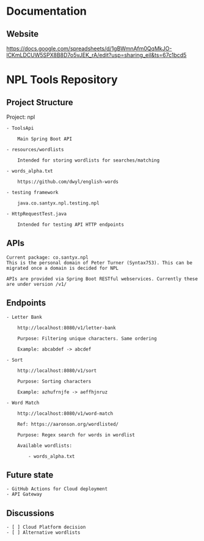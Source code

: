 # Documentation

## Website

https://docs.google.com/spreadsheets/d/1gBWmnAfm0QqMkJO-lCKmLDCUW5SPX8B8D7o5vJEK_rA/edit?usp=sharing_eil&ts=67c1bcd5

# NPL Tools Repository

## Project Structure

Project: npl

    - ToolsApi

        Main Spring Boot API

    - resources/wordlists
    
        Intended for storing wordlists for searches/matching

    - words_alpha.txt

        https://github.com/dwyl/english-words

    - testing framework

        java.co.santyx.npl.testing.npl

    - HttpRequestTest.java

        Intended for testing API HTTP endpoints


## APIs

    Current package: co.santyx.npl
    This is the personal domain of Peter Turner (Syntax753). This can be migrated once a domain is decided for NPL

    APIs are provided via Spring Boot RESTful webservices. Currently these are under version /v1/

## Endpoints

    - Letter Bank

        http://localhost:8080/v1/letter-bank

        Purpose: Filtering unique characters. Same ordering

        Example: abcabdef -> abcdef

    - Sort

        http://localhost:8080/v1/sort

        Purpose: Sorting characters

        Example: azhufrnjfe -> aeffhjnruz

    - Word Match

        http://localhost:8080/v1/word-match

        Ref: https://aaronson.org/wordlisted/

        Purpose: Regex search for words in wordlist

        Available wordlists:
            
            - words_alpha.txt

## Future state

    - GitHub Actions for Cloud deployment
    - API Gateway

## Discussions

    - [ ] Cloud Platform decision
    - [ ] Alternative wordlists  

